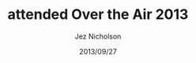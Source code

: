 ---
title: attended Over the Air 2013
date: 2013/09/27
tags: [events]
author: Jez Nicholson
alias: /
---